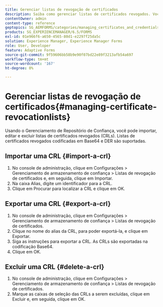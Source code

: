 ```yaml
---
title: Gerenciar listas de revogação de certificados
description: Saiba como gerenciar listas de certificados revogados. Você pode importar, editar e excluir listas de certificados revogados (CRLs) usando o Gerenciamento de Repositório de Confiança.
contentOwner: admin
content-type: reference
geptopics: SG_AEMFORMS/categories/managing_certificates_and_credentials
products: SG_EXPERIENCEMANAGER/6.5/FORMS
exl-id: 01e966f6-a650-4565-80d1-e2297f25da5c
solution: Experience Manager, Experience Manager Forms
role: User, Developer
feature: Adaptive Forms
source-git-commit: 9f59606bb58b9e90f07bd22e89f3213afb54a697
workflow-type: tm+mt
source-wordcount: '167'
ht-degree: 0%

---
```


# Gerenciar listas de revogação de certificados{#managing-certificate-revocationlists}

Usando o Gerenciamento de Repositório de Confiança, você pode importar, editar e excluir listas de certificados revogados (CRLs). Listas de certificados revogados codificadas em Base64 e DER são suportadas.

## Importar uma CRL {#import-a-crl}

1. No console de administração, clique em Configurações > Gerenciamento de armazenamento de confiança > Listas de revogação de certificados e, em seguida, clique em Importar.
1. Na caixa Alias, digite um identificador para a CRL.
1. Clique em Procurar para localizar a CRL e clique em OK.

## Exportar uma CRL {#export-a-crl}

1. No console de administração, clique em Configurações > Gerenciamento de armazenamento de confiança > Listas de revogação de certificados.
1. Clique no nome do alias da CRL, para poder exportá-la, e clique em Exportar.
1. Siga as instruções para exportar a CRL. As CRLs são exportadas na codificação Base64.
1. Clique em OK.

## Excluir uma CRL {#delete-a-crl}

1. No console de administração, clique em Configurações > Gerenciamento de armazenamento de confiança > Listas de revogação de certificados.
1. Marque as caixas de seleção das CRLs a serem excluídas, clique em Excluir e, em seguida, clique em OK.
